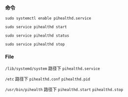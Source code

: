 ### 命令

`sudo systemctl enable pihealthd.service`

`sudo service pihealthd start`

`sudo service pihealthd status`

`sudo service pihealthd stop`



### File

`/lib/systemd/system` 路径下 `pihealthd.service`

`/etc` 路径下 `pihealthd.conf`  `pihealthd.pid`

`/usr/bin/pihealth` 路径下 `pihealthd.start`  `pihealthd.stop`



